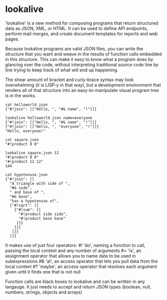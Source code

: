 # lookalive

'lookalive' is a new method for composing programs that return structured data as JSON, XML, or HTML.
It can be used to define API endpoints, perform mail merges, and create document templates for reports and web pages. 

Because lookalive programs are valid JSON files, you can write the structure that you want and weave in the results of function calls embedded in this structure. This can make it easy to know what a program does by glancing over the code, without interpreting traditional source code line by line trying to keep track of what will end up happening.

The shear amount of bracket and curly-brace syntax may look overwhelming (it is LISP-y in that way), but a development environment that renders all of that structure into an easy-to-manipulate visual program tree is in the works.


```
cat helloworld.json
{"#!join": [["Hello, ", "#& name", "!"]]}

lookalive helloworld.json name=everyone
{"#!join": [["Hello, ", "#& name", "!"]]}
{"#!join": [["Hello, ", "everyone", "!"]]}
"Hello, everyone!"

cat square.json
"#!product 0 0"

lookalive square.json 12
"#!product 0 0"
"#!product 12 12"
144

cat hypotenuse.json
{"#!join": [[
  "A triangle with side of ",
  "#& side",
  " and base of ",
  "#& base",
  "has a hypotenuse of",
  {"#!sqrt": [[
    {"#!sum": [[
      "#!product side side",
      "#!product base base"
     ]]}
    ]]}
   ]]}
  ]]}
```

It makes use of just four operators:
#! 'do', naming a function to call, passing the local context and any number of arguments
#= 'is', an assignment operator that allows you to name data to be used in subexpressions
#& 'at', an access operator that lets you pull data from the local context
#? 'maybe', an access operator that resolves each argument given until it finds one that is not null

Function calls are black boxes to lookalive and can be written in any langauge. It just needs to accept and return JSON types (boolean, null, numbers, strings, objects and arrays)


